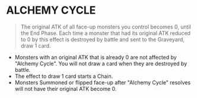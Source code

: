 
# ALCHEMY CYCLE  
> The original ATK of all face-up monsters you control becomes 0, until the End Phase. Each time a monster that had its original ATK reduced to 0 by this effect is destroyed by battle and sent to the Graveyard, draw 1 card.

*   Monsters with an original ATK that is already 0 are not affected by "Alchemy Cycle". You will not draw a card when they are destroyed by battle.
*   The effect to draw 1 card starts a Chain.
*   Monsters Summoned or flipped face-up after "Alchemy Cycle" resolves will not have their original ATK become 0.

  